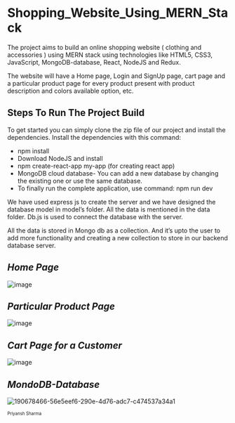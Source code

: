 # Shopping_Website_Using_MERN_Stack

The project aims to build an online shopping website ( clothing and accessories ) using MERN stack using technologies like HTML5, CSS3, JavaScript, MongoDB-database, React, NodeJS and Redux.

The website will have a Home page, Login and SignUp page, cart page and a particular product page for every product present with product description and colors available option, etc. 

## Steps To Run The Project Build

To get started you can simply clone the zip file of our project and install the dependencies. Install the dependencies with this command:

- npm install
- Download NodeJS and install
- npm create-react-app my-app (for creating react app)
- MongoDB cloud database- You can add a new database by changing the existing one or use the same database.
- To finally run the complete application, use command: npm run dev

We have used express js to create the server and we have designed the database model in model’s folder. All the data is mentioned in the data folder. Db.js is used to connect the database with the server.

All the data is stored in Mongo db as a collection. And it’s upto the user to add more functionality and creating a new collection to store in our backend database server.



## ***Home Page***

![image](https://user-images.githubusercontent.com/77832407/215495389-1f79d0d5-e88b-4592-9a83-6d23807e05a6.png)

## ***Particular Product Page***

![image](https://user-images.githubusercontent.com/77832407/215496200-ffede972-e261-432b-8b1e-bf94508a53ff.png)

## ***Cart Page for a Customer***

![image](https://user-images.githubusercontent.com/77832407/215496361-4660eaa2-2187-4a4a-8266-476ac290d3f7.png)

## ***MondoDB-Database***

![190678466-56e5eef6-290e-4d76-adc7-c474537a34a1](https://user-images.githubusercontent.com/77832407/215499911-01cbb844-22a7-4692-8621-fd068c982861.png)



<sub><sup>Priyansh Sharma</sup></sub>
